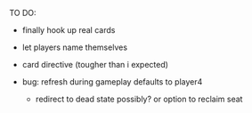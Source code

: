 TO DO:
- finally hook up real cards
- let players name themselves

- card directive (tougher than i expected)
- bug: refresh during gameplay defaults to player4
	+ redirect to dead state possibly? or option to reclaim seat
